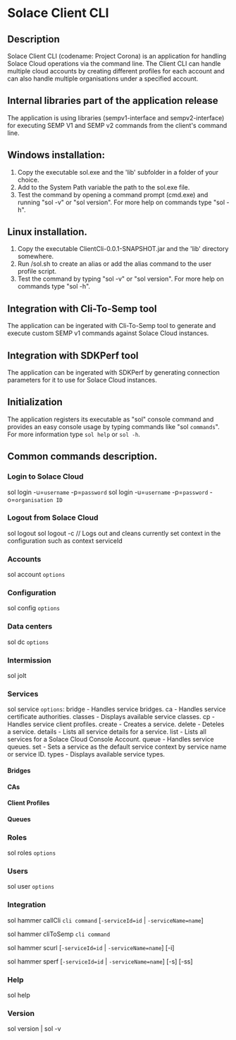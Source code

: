 # Solace Client CLI 

## Description
Solace Client CLI (codename: Project Corona) is an application for handling Solace Cloud operations via the command line.
The Client CLI can handle multiple cloud accounts by creating different profiles for each account and can also handle multiple organisations under a specified account. 

## Internal libraries part of the application release
The application is using libraries (sempv1-interface and sempv2-interface) for executing SEMP V1 and SEMP v2 commands from the client's command line. 

## Windows installation:
1. Copy the executable sol.exe and the 'lib' subfolder in a folder of your choice. 
2. Add to the System Path variable the path to the sol.exe file. 
3. Test the command by opening a command prompt (cmd.exe) and running "sol -v" or "sol version". For more help on commands type "sol -h".

## Linux installation. 
1. Copy the executable ClientCli-0.0.1-SNAPSHOT.jar and the 'lib' directory somewhere. 
2. Run /sol.sh to create an alias or add the alias command to the user profile script.
3. Test the command by typing "sol -v" or "sol version". For more help on commands type "sol -h". 

## Integration with Cli-To-Semp tool
The application can be ingerated with Cli-To-Semp tool to generate and execute custom SEMP v1 commands against Solace Cloud instances. 

## Integration with SDKPerf tool
The application can be ingerated with SDKPerf by generating connection parameters for it to use for Solace Cloud instances.

## Initialization 
The application registers its executable as "sol" console command and provides an easy console usage by typing commands like "sol `commands`". For more information type `sol help` or `sol -h`.

## Common commands description. 

### Login to Solace Cloud 
sol login -u=`username` -p=`password`
sol login -u=`username` -p=`password` -o=`organisation ID`

### Logout from Solace Cloud 
sol logout
sol logout -c // Logs out and cleans currently set context in the configuration such as context serviceId

### Accounts
sol account `options`

### Configuration
sol config `options`

### Data centers
sol dc `options`

### Intermission
sol jolt

### Services
sol service `options`:
	bridge  - Handles service bridges.
	ca      - Handles service certificate authorities.
	classes - Displays available service classes.
	cp      - Handles service client profiles.
	create  - Creates a service.
	delete  - Deteles a service.
	details - Lists all service details for a service.
	list    - Lists all services for a Solace Cloud Console Account.
	queue   - Handles service queues.
	set     - Sets a service as the default service context by service name or service ID.
	types   - Displays available service types.

#### Bridges

#### CAs

#### Client Profiles

#### Queues

### Roles
sol roles `options`

### Users
sol user `options`

### Integration
sol hammer callCli  `cli command` [`-serviceId=id` | `-serviceName=name`]

sol hammer cliToSemp `cli command`

sol hammer scurl [`-serviceId=id` | `-serviceName=name`] [-i]

sol hammer sperf [`-serviceId=id` | `-serviceName=name`] [-s] [-ss]

### Help
sol help

### Version
sol version | sol -v